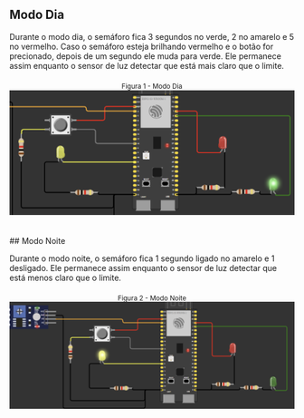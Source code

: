 ## Modo Dia
<p>Durante o modo dia, o semáforo fica 3 segundos no verde, 2 no amarelo e 5 no vermelho. Caso o semáforo esteja brilhando vermelho e o botão for precionado, depois de um segundo ele muda para verde. Ele permanece assim enquanto o sensor de luz detectar que está mais claro que o limite.</p>
<div align="center"> <sub>Figura 1 - Modo Dia</sub> <img src="modoDia.png"></div>
<br>
<br>
## Modo Noite
<p>Durante o modo noite, o semáforo fica 1 segundo ligado no amarelo e 1 desligado. Ele permanece assim enquanto o sensor de luz detectar que está menos claro que o limite.</p>
<div align="center"> <sub>Figura 2 - Modo Noite</sub> <img src="modoNoite.png"></div>
